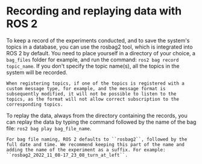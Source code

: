 # Recording and replaying data with ROS 2

To keep a record of the experiments conducted, and to save the system's topics in a database, you can use the rosbag2 tool, which is integrated into ROS 2 by default. You need to place yourself in a directory of your choice, a ``bag_files`` folder for example, and run the command: ``ros2 bag record topic_name``. If you don't specify the topic name(s), all the topics in the system will be recorded.

```{important}
When registering topics, if one of the topics is registered with a custom message type, for example, and the message format is subsequently modified, it will not be possible to listen to the topics, as the format will not allow correct subscription to the corresponding topics.
```

To replay the data, always from the directory containing the records, you can replay the data by typing the command followed by the name of the bag file: ``ros2 bag play bag_file_name``.

```{tip}
For bag file naming, ROS 2 defaults to ``rosbag2``, followed by the full date and time. We recommend keeping this part of the name and adding the name of the experiment as a suffix. For example: ``rosbag2_2022_11_08-17_23_08_turn_at_left``.
```